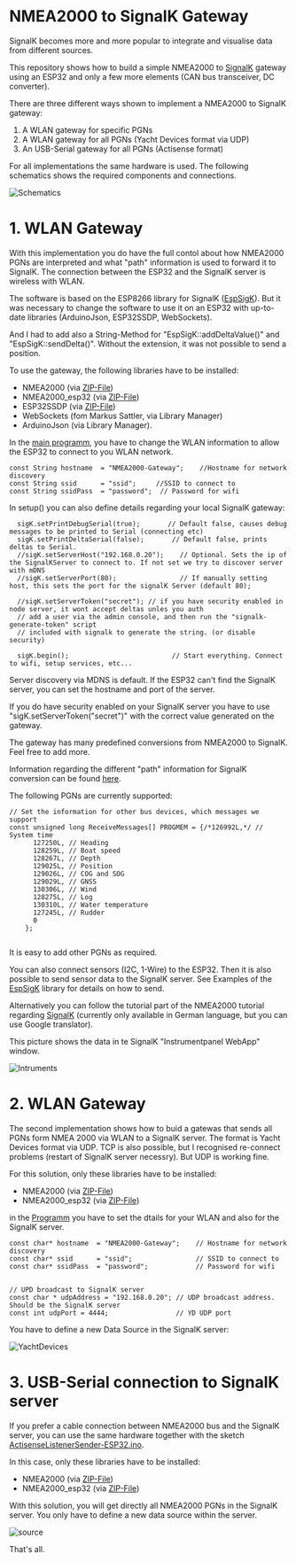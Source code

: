 # NMEA2000 to SignalK Gateway

SignalK becomes more and more popular to integrate and visualise data from different sources.

This repository shows how to build a simple NMEA2000 to [SignalK](https://signalk.org/) gateway using an ESP32 and only a few more elements (CAN bus transceiver, DC converter).

There are three different ways shown to implement a NMEA2000 to SignalK gateway:

1. A WLAN gateway for specific PGNs
2. A WLAN gateway for all PGNs (Yacht Devices format via UDP)
3. An USB-Serial gateway for all PGNs (Actisense format)

For all implementations the same hardware is used. The following schematics shows the required components and connections.

![Schematics](https://github.com/AK-Homberger/NMEA2000-SignalK-Gateway/blob/main/ESP32-Minimum.png)


# 1. WLAN Gateway

With this implementation you do have the full contol about how NMEA2000 PGNs are interpreted and what "path" information is used to forward it to SignalK. The connection between the ESP32 and the SignalK server is wireless with WLAN.

The software is based on the ESP8266 library for SignalK ([EspSigK](https://github.com/mxtommy/EspSigK)). But it was necessary to change the software to use it on an ESP32 with up-to-date libraries (ArduinoJson, ESP32SSDP, WebSockets).

And I had to add also a String-Method for "EspSigK::addDeltaValue()" and "EspSigK::sendDelta()". Without the extension, it was not possible to send a position.

To use the gateway, the following libraries have to be installed:

- NMEA2000 (via [ZIP-File](https://github.com/ttlappalainen/NMEA2000))
- NMEA2000_esp32 (via [ZIP-File](https://github.com/ttlappalainen/NMEA2000_esp32))
- ESP32SSDP (via [ZIP-File](https://github.com/luc-github/ESP32SSDP))
- WebSockets (fom Markus Sattler, via Library Manager)
- ArduinoJson (via Library Manager).

In the [main programm](https://github.com/AK-Homberger/NMEA2000-SignalK-Gateway/blob/main/NMEA2000-SignalK-Gateway/NMEA2000-SignalK-Gateway.ino), you have to change the WLAN information to allow the ESP32 to connect to you WLAN network.

```
const String hostname  = "NMEA2000-Gateway";    //Hostname for network discovery
const String ssid      = "ssid";     //SSID to connect to
const String ssidPass  = "password";  // Password for wifi
```

In setup() you can also define details regarding your local SignalK gateway:
```
  sigK.setPrintDebugSerial(true);       // Default false, causes debug messages to be printed to Serial (connecting etc)
  sigK.setPrintDeltaSerial(false);       // Default false, prints deltas to Serial.
  //sigK.setServerHost("192.168.0.20");    // Optional. Sets the ip of the SignalKServer to connect to. If not set we try to discover server with mDNS
  //sigK.setServerPort(80);                // If manually setting host, this sets the port for the signalK Server (default 80);

  //sigK.setServerToken("secret"); // if you have security enabled in node server, it wont accept deltas unles you auth
  // add a user via the admin console, and then run the "signalk-generate-token" script
  // included with signalk to generate the string. (or disable security)

  sigK.begin();                          // Start everything. Connect to wifi, setup services, etc...

```
Server discovery via MDNS is default. If the ESP32 can't find the SignalK server, you can set the hostname and port of the server.

If you do have security enabled on your SignalK server you have to use "sigK.setServerToken("secret")" with the correct value generated on the gateway.

The gateway has many predefined conversions from NMEA2000 to SignalK. Feel free to add more. 

Information regarding the different "path" information for SignalK conversion can be found [here](https://signalk.org/specification/1.5.0/doc/vesselsBranch.html).

The following PGNs are currently supported:
```
// Set the information for other bus devices, which messages we support
const unsigned long ReceiveMessages[] PROGMEM = {/*126992L,*/ // System time
      127250L, // Heading
      128259L, // Boat speed
      128267L, // Depth
      129025L, // Position
      129026L, // COG and SOG
      129029L, // GNSS
      130306L, // Wind
      128275L, // Log
      130310L, // Water temperature
      127245L, // Rudder
      0
    };
    
 ```
It is easy to add other PGNs as required.

You can also connect sensors (I2C, 1-Wire) to the ESP32. Then it is also possible to send sensor data to the SignalK server. See Examples of the [EspSigK](https://github.com/mxtommy/EspSigK) library for details on how to send.

Alternatively you can follow the tutorial part of the NMEA2000 tutorial regarding [SignalK](https://github.com/AK-Homberger/NMEA2000-Workshop/blob/main/Docs/BME280-3-SignalK.md) (currently only available in German language, but you can use Google translator).

This picture shows the data in te SignalK "Instrumentpanel WebApp" window.
 
![Intruments](https://github.com/AK-Homberger/NMEA2000-SignalK-Gateway/blob/main/Signalk-Instrumentpanel.png)

# 2. WLAN Gateway
The second implementation shows how to buid a gatewas that sends all PGNs form NMEA 2000 via WLAN to a SignalK server. The format is Yacht Devices format via UDP. TCP is also possible, but I recognised re-connect problems (restart of SignalK server necessry). But UDP is working fine.

For this solution, only these libraries have to be installed:
- NMEA2000 (via [ZIP-File](https://github.com/ttlappalainen/NMEA2000))
- NMEA2000_esp32 (via [ZIP-File](https://github.com/ttlappalainen/NMEA2000_esp32))

in the [Programm](https://github.com/AK-Homberger/NMEA2000-SignalK-Gateway/blob/main/NMEA2000-SignalK-YD-Gateway/NMEA2000-SignalK-YD-Gateway.ino) you have to set the dtails for your WLAN and also for the SignalK server.

```
const char* hostname  = "NMEA2000-Gateway";    // Hostname for network discovery
const char* ssid      = "ssid";                // SSID to connect to
const char* ssidPass  = "password";            // Password for wifi


// UPD broadcast to SignalK server
const char * udpAddress = "192.168.0.20"; // UDP broadcast address. Should be the SignalK server
const int udpPort = 4444;                 // YD UDP port
```

You have to define a new Data Source in the SignalK server:

![YachtDevices](https://github.com/AK-Homberger/NMEA2000-SignalK-Gateway/blob/main/SignalK-YachtDevicesUDP.png)


# 3. USB-Serial connection to SignalK server

If you prefer a cable connection between NMEA2000 bus and the SignalK server, you can use the same hardware together with the sketch [ActisenseListenerSender-ESP32.ino](https://github.com/AK-Homberger/NMEA2000-SignalK-Gateway/blob/main/ActisenseListenerSender-ESP32/ActisenseListenerSender-ESP32.ino).

In this case, only these libraries have to be installed:
- NMEA2000 (via [ZIP-File](https://github.com/ttlappalainen/NMEA2000))
- NMEA2000_esp32 (via [ZIP-File](https://github.com/ttlappalainen/NMEA2000_esp32))
 
With this solution, you will get directly all NMEA2000 PGNs in the SignalK server. You only have to define a new data source within the server.

![source](https://github.com/AK-Homberger/NMEA2000-SignalK-Gateway/blob/main/SignalK-Actisense.png)

That's all.
